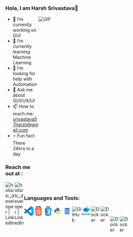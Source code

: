 ### Hola, I am Harsh Srivastava👋

 <img align="right" align ="top" alt="GIF" src="https://media4.giphy.com/media/RN8FdaB6T1bkkI5n4I/giphy.gif?cid=ecf05e47wv3shm26jrkxe6atw6ur0l825w2tl78ymc88s1bh&rid=giphy.gif&ct=s" width="400" height="500" />

- 🔭 I’m currently working on GUI
- 🌱 I’m currently learning Machine Learning
- 🤔 I’m looking for help with Automation
- 💬 Ask me about GUI/UX/UI
- 📫 How to reach me: srivastava57harsh@gmail.com
- ⚡ Fun fact: There 24hrs in a day

### Reach me out at :
[<img align="left" alt="holisitc_developer | LinkedIn" width="29px" src="https://encrypted-tbn0.gstatic.com/images?q=tbn:ANd9GcTIhnk_un2NtyuDXHVwPOsZFHNA-mSBDyKysQ&usqp=CAU" />](https://www.linkedin.com/in/harsh-srivastava-65649a17a/)

[<img align="left" alt="holisitc_developer | LinkedIn" width="30px" src="https://bitzinfotech.com/wp-content/uploads/2020/05/insta-class.png" />](https://www.instagram.com/_harsh_bts_srivastava_/)
<br />

### Languages and Tools:

[<img align="left" alt="Visual Studio Code" width="30px" src="https://raw.githubusercontent.com/github/explore/80688e429a7d4ef2fca1e82350fe8e3517d3494d/topics/visual-studio-code/visual-studio-code.png" />](https://code.visualstudio.com/download)
[<img align="left" alt="HTML5" width="30px" src="https://raw.githubusercontent.com/github/explore/80688e429a7d4ef2fca1e82350fe8e3517d3494d/topics/html/html.png" />](https://html.com/)
[<img align="left" alt="CSS3" width="30px" src="https://raw.githubusercontent.com/github/explore/80688e429a7d4ef2fca1e82350fe8e3517d3494d/topics/css/css.png" />](https://en.wikipedia.org/wiki/CSS)
[<img align="left" alt="python" width="30px" src="https://raw.githubusercontent.com/github/explore/80688e429a7d4ef2fca1e82350fe8e3517d3494d/topics/python/python.png" />](https://www.python.org/)
[<img align="left" alt="SQL" width="30px" src="https://raw.githubusercontent.com/github/explore/80688e429a7d4ef2fca1e82350fe8e3517d3494d/topics/sql/sql.png" />](https://www.mysql.com/)
[<img align="left" alt="GitHub" width="30px" src="https://cdn4.iconfinder.com/data/icons/iconsimple-logotypes/512/github-512.png" />](https://github.com/)
[<img align="left" alt="Docker" width="30px" src="https://raw.githubusercontent.com/github/explore/80688e429a7d4ef2fca1e82350fe8e3517d3494d/topics/docker/docker.png" />](https://www.docker.com/)
[<img align="left" alt="Docker" width="30px" src="https://cdn.iconscout.com/icon/free/png-256/adobe-photoshop-cc-1855022-1571403.png" />](https://www.docker.com/)
[<img align="left" alt="Docker" width="30px" src="https://upload.wikimedia.org/wikipedia/commons/thumb/6/66/Illustrator_CC_icon.png/492px-Illustrator_CC_icon.png" />](https://www.docker.com/)

<br />

[<img align="left" alt="Docker" width="30px" src="https://encrypted-tbn0.gstatic.com/images?q=tbn:ANd9GcTIkPQl9P-fEiebDbzw4tmVY5zlPuXhx4HLc2coErnw_b32_vfObgztZhrDTj67YNt7wWM&usqp=CAU" />](https://www.docker.com/)
[<img align="left" alt="Docker" width="30px" src="https://i.redd.it/hces62wgka951.png" />](https://www.docker.com/)
<br />
<br />

